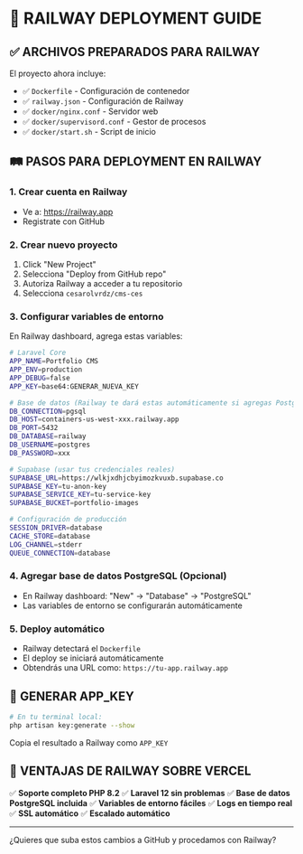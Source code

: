 # 🚀 RAILWAY DEPLOYMENT GUIDE

## ✅ ARCHIVOS PREPARADOS PARA RAILWAY

El proyecto ahora incluye:
- ✅ `Dockerfile` - Configuración de contenedor
- ✅ `railway.json` - Configuración de Railway
- ✅ `docker/nginx.conf` - Servidor web
- ✅ `docker/supervisord.conf` - Gestor de procesos
- ✅ `docker/start.sh` - Script de inicio

## 🛤️ PASOS PARA DEPLOYMENT EN RAILWAY

### 1. Crear cuenta en Railway
- Ve a: https://railway.app
- Registrate con GitHub

### 2. Crear nuevo proyecto
1. Click "New Project"
2. Selecciona "Deploy from GitHub repo"
3. Autoriza Railway a acceder a tu repositorio
4. Selecciona `cesarolvrdz/cms-ces`

### 3. Configurar variables de entorno
En Railway dashboard, agrega estas variables:

```bash
# Laravel Core
APP_NAME=Portfolio CMS
APP_ENV=production
APP_DEBUG=false
APP_KEY=base64:GENERAR_NUEVA_KEY

# Base de datos (Railway te dará estas automáticamente si agregas PostgreSQL)
DB_CONNECTION=pgsql
DB_HOST=containers-us-west-xxx.railway.app
DB_PORT=5432
DB_DATABASE=railway
DB_USERNAME=postgres
DB_PASSWORD=xxx

# Supabase (usar tus credenciales reales)
SUPABASE_URL=https://wlkjxdhjcbyimozkvuxb.supabase.co
SUPABASE_KEY=tu-anon-key
SUPABASE_SERVICE_KEY=tu-service-key
SUPABASE_BUCKET=portfolio-images

# Configuración de producción
SESSION_DRIVER=database
CACHE_STORE=database
LOG_CHANNEL=stderr
QUEUE_CONNECTION=database
```

### 4. Agregar base de datos PostgreSQL (Opcional)
- En Railway dashboard: "New" → "Database" → "PostgreSQL"
- Las variables de entorno se configurarán automáticamente

### 5. Deploy automático
- Railway detectará el `Dockerfile`
- El deploy se iniciará automáticamente
- Obtendrás una URL como: `https://tu-app.railway.app`

## 🔑 GENERAR APP_KEY

```bash
# En tu terminal local:
php artisan key:generate --show
```

Copia el resultado a Railway como `APP_KEY`

## 🎯 VENTAJAS DE RAILWAY SOBRE VERCEL

✅ **Soporte completo PHP 8.2**
✅ **Laravel 12 sin problemas**
✅ **Base de datos PostgreSQL incluida**
✅ **Variables de entorno fáciles**
✅ **Logs en tiempo real**
✅ **SSL automático**
✅ **Escalado automático**

---

¿Quieres que suba estos cambios a GitHub y procedamos con Railway?